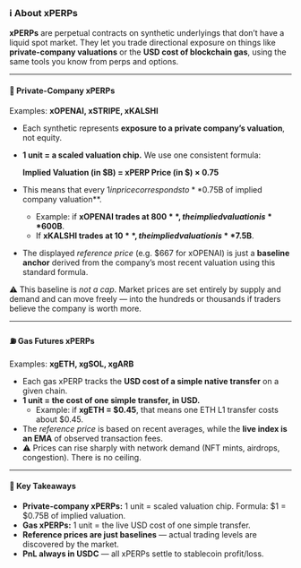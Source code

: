 ### ℹ️ About xPERPs

**xPERPs** are perpetual contracts on synthetic underlyings that don’t have a liquid spot market. They let you trade directional exposure on things like **private-company valuations** or the **USD cost of blockchain gas**, using the same tools you know from perps and options.

---

#### 🏢 Private-Company xPERPs

Examples: **xOPENAI, xSTRIPE, xKALSHI**

* Each synthetic represents **exposure to a private company’s valuation**, not equity.
* **1 unit = a scaled valuation chip.** We use one consistent formula:

  **Implied Valuation (in $B) = xPERP Price (in $) × 0.75**

* This means that every $1 in price corresponds to **$0.75B of implied company valuation**.  
  - Example: if **xOPENAI trades at $800**, the implied valuation is **$600B**.  
  - If **xKALSHI trades at $10**, the implied valuation is **$7.5B**.
* The displayed *reference price* (e.g. $667 for xOPENAI) is just a **baseline anchor** derived from the company’s most recent valuation using this standard formula.

⚠️ This baseline is *not a cap*. Market prices are set entirely by supply and demand and can move freely — into the hundreds or thousands if traders believe the company is worth more.

---

#### ⛽ Gas Futures xPERPs

Examples: **xgETH, xgSOL, xgARB**

* Each gas xPERP tracks the **USD cost of a simple native transfer** on a given chain.
* **1 unit = the cost of one simple transfer, in USD.**
  - Example: if **xgETH = $0.45**, that means one ETH L1 transfer costs about $0.45.
* The *reference price* is based on recent averages, while the **live index is an EMA** of observed transaction fees.
* ⚠️ Prices can rise sharply with network demand (NFT mints, airdrops, congestion). There is no ceiling.

---

#### 📌 Key Takeaways

* **Private-company xPERPs:** 1 unit = scaled valuation chip. Formula: $1 = $0.75B of implied valuation.
* **Gas xPERPs:** 1 unit = the live USD cost of one simple transfer.
* **Reference prices are just baselines** — actual trading levels are discovered by the market.
* **PnL always in USDC** — all xPERPs settle to stablecoin profit/loss.